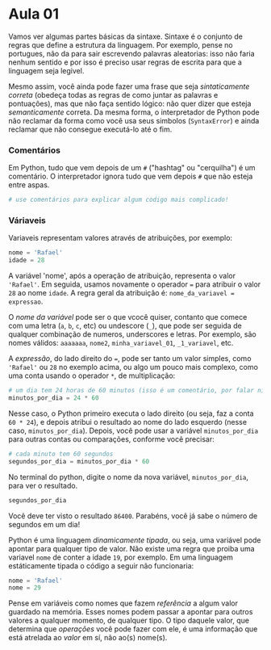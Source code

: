 Aula 01
=======

Vamos ver algumas partes básicas da sintaxe. Sintaxe é o conjunto de regras que define a estrutura da linguagem. Por exemplo, pense no portugues, não da para sair escrevendo palavras aleatorias: isso não faria nenhum sentido e por isso é preciso usar regras de escrita para que a linguagem seja legivel. 

Mesmo assim, você ainda pode fazer uma frase que seja *sintaticamente correta* (obedeça todas as regras de como juntar as palavras e pontuações), mas que não faça sentido lógico: não quer dizer que esteja *semanticamente* correta. Da mesma forma, o interpretador de Python pode não reclamar da forma como você usa seus simbolos (`SyntaxError`) e ainda reclamar que não consegue executá-lo até o fim.

### Comentários

Em Python, tudo que vem depois de um `#` ("hashtag" ou "cerquilha") é um comentário. O interpretador ignora tudo que vem depois `#` que não esteja entre aspas.

```python
# use comentários para explicar algum codigo mais complicado!
```

### Váriaveis

Variaveis representam valores através de atribuições, por exemplo:

```python
nome = 'Rafael'
idade = 28
```

A variável 'nome', após a operação de atribuição, representa o valor `'Rafael'`. Em seguida, usamos novamente o operador `=` para atribuir o valor `28` ao nome `idade`. A regra geral da atribuição é: `nome_da_variavel = expressao`. 

O *nome da variável* pode ser o que vcocê quiser, contanto que comece com uma letra (`a`, `b`, `c`, etc) ou undescore (`_`), que pode ser seguida de qualquer combinação de numeros, underscores e letras. Por exemplo, são nomes válidos: `aaaaaaa`, `nome2`, `minha_variavel_01`, `_1_variavel`, etc.

A *expressão*, do lado direito do `=`, pode ser tanto um valor simples, como `'Rafael'` ou `28` no exemplo acima, ou algo um pouco mais complexo, como uma conta usando o operador `*`, de multiplicação:

```python
# um dia tem 24 horas de 60 minutos (isso é um comentário, por falar nisso :P)
minutos_por_dia = 24 * 60
```

Nesse caso, o Python primeiro executa o lado direito (ou seja, faz a conta `60 * 24`), e depois atribui o resultado ao nome do lado esquerdo (nesse caso, `minutos_por_dia`). Depois, você pode usar a variável `minutos_por_dia` para outras contas ou comparações, conforme você precisar:

```python
# cada minuto tem 60 segundos
segundos_por_dia = minutos_por_dia * 60
```

No terminal do python, digite o nome da nova variável, `minutos_por_dia`, para ver o resultado.

```python
segundos_por_dia
```

Você deve ter visto o resultado `86400`. Parabéns, você já sabe o número de segundos em um dia!

Python é uma linguagem *dinamicamente tipada*, ou seja, uma variável pode apontar para qualquer tipo de valor. Não existe uma regra que proiba uma variavel `nome` de conter a idade `19`, por exemplo. Em uma linguagem estáticamente tipada o código a seguir não funcionaria:

```python
nome = 'Rafael'
nome = 29
```

Pense em variáveis como nomes que fazem *referência* a algum valor guardado na memória. Esses nomes podem passar a apontar para outros valores a qualquer momento, de qualquer tipo. O tipo daquele valor, que determina que *operações* você pode fazer com ele, é uma informação que está atrelada ao *valor* em sí, não ao(s) nome(s).
